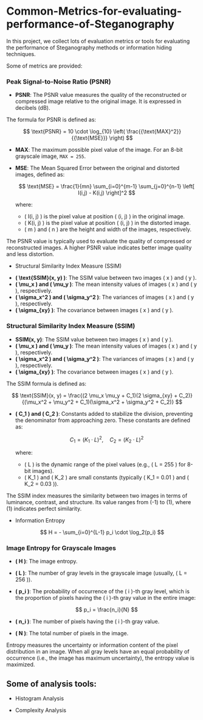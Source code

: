 # Common-Metrics-for-evaluating-performance-of-Steganography

In this project, we collect lots of evaluation metrics or tools for evaluating the performance of Steganography methods or information hiding techniques.

Some of metrics are provided:

### Peak Signal-to-Noise Ratio (PSNR)

- **PSNR**: The PSNR value measures the quality of the reconstructed or compressed image relative to the original image. It is expressed in decibels (dB).

The formula for PSNR is defined as:

$$
\text{PSNR} = 10 \cdot \log_{10} \left( \frac{{\text{MAX}^2}}{{\text{MSE}}} \right)
$$

- **MAX**: The maximum possible pixel value of the image. For an 8-bit grayscale image, `MAX = 255`.
- **MSE**: The Mean Squared Error between the original and distorted images, defined as:

  $$
  \text{MSE} = \frac{1}{mn} \sum_{i=0}^{m-1} \sum_{j=0}^{n-1} \left[ I(i,j) - K(i,j) \right]^2
  $$

  where:
  - \( I(i, j) \) is the pixel value at position \( (i, j) \) in the original image.
  - \( K(i, j) \) is the pixel value at position \( (i, j) \) in the distorted image.
  - \( m \) and \( n \) are the height and width of the images, respectively.

The PSNR value is typically used to evaluate the quality of compressed or reconstructed images. A higher PSNR value indicates better image quality and less distortion.


* Structural Similarity Index Measure (SSIM)

- **\( \text{SSIM}(x, y) \)**: The SSIM value between two images \( x \) and \( y \).
- **\( \mu_x \) and \( \mu_y \)**: The mean intensity values of images \( x \) and \( y \), respectively.
- **\( \sigma_x^2 \) and \( \sigma_y^2 \)**: The variances of images \( x \) and \( y \), respectively.
- **\( \sigma_{xy} \)**: The covariance between images \( x \) and \( y \).

### Structural Similarity Index Measure (SSIM)

- **SSIM(x, y)**: The SSIM value between two images \( x \) and \( y \).
- **\( \mu_x \) and \( \mu_y \)**: The mean intensity values of images \( x \) and \( y \), respectively.
- **\( \sigma_x^2 \) and \( \sigma_y^2 \)**: The variances of images \( x \) and \( y \), respectively.
- **\( \sigma_{xy} \)**: The covariance between images \( x \) and \( y \).

The SSIM formula is defined as:

$$
\text{SSIM}(x, y) = \frac{(2 \mu_x \mu_y + C_1)(2 \sigma_{xy} + C_2)}{(\mu_x^2 + \mu_y^2 + C_1)(\sigma_x^2 + \sigma_y^2 + C_2)}
$$

- **\( C_1 \) and \( C_2 \)**: Constants added to stabilize the division, preventing the denominator from approaching zero. These constants are defined as:

  $$
  C_1 = (K_1 \cdot L)^2, \quad C_2 = (K_2 \cdot L)^2
  $$

  where:
  - \( L \) is the dynamic range of the pixel values (e.g., \( L = 255 \) for 8-bit images).
  - \( K_1 \) and \( K_2 \) are small constants (typically \( K_1 = 0.01 \) and \( K_2 = 0.03 \)).

The SSIM index measures the similarity between two images in terms of luminance, contrast, and structure. Its value ranges from \(-1\) to \(1\), where \(1\) indicates perfect similarity.


* Information Entropy

$$
H = - \sum_{i=0}^{L-1} p_i \cdot \log_2(p_i)
$$

### Image Entropy for Grayscale Images

- **\( H \)**: The image entropy.
- **\( L \)**: The number of gray levels in the grayscale image (usually, \( L = 256 \)).
- **\( p_i \)**: The probability of occurrence of the \( i \)-th gray level, which is the proportion of pixels having the \( i \)-th gray value in the entire image:

  $$
  p_i = \frac{n_i}{N}
  $$

- **\( n_i \)**: The number of pixels having the \( i \)-th gray value.
- **\( N \)**: The total number of pixels in the image.

Entropy measures the uncertainty or information content of the pixel distribution in an image. When all gray levels have an equal probability of occurrence (i.e., the image has maximum uncertainty), the entropy value is maximized.



## Some of analysis tools:

* Histogram Analysis

* Complexity Analysis
